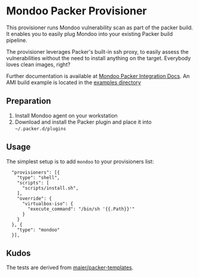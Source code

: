# Mondoo Packer Provisioner

This provisioner runs Mondoo vulnerability scan as part of the packer build. It enables you to easily plug Mondoo into your existing Packer build pipeline. 

The provisioner leverages Packer's built-in ssh proxy, to easily assess the vulnerabilities without the need to install anything on the target. Everybody loves clean images, right?

Further documentation is available at [Mondoo Packer Integration Docs](https://mondoo.io/docs/apps/packer). An AMI build example is located in the [examples directory](../examples/packer-aws) 

## Preparation

1. Install Mondoo agent on your workstation
2. Download and install the Packer plugin and place it into `~/.packer.d/plugins`

## Usage

The simplest setup is to add `mondoo` to your provisioners list:

```
  "provisioners": [{
    "type": "shell",
    "scripts": [
      "scripts/install.sh",
    ],
    "override": {
      "virtualbox-iso": {
        "execute_command": "/bin/sh '{{.Path}}'"
      }
    }
  }, {
    "type": "mondoo"
  }],
```

## Kudos

The tests are derived from [maier/packer-templates](https://github.com/maier/packer-templates).